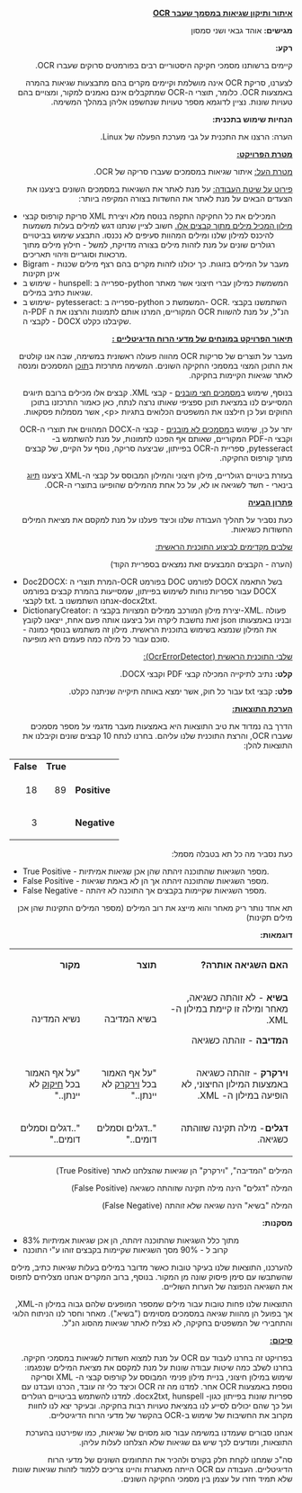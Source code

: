 <!-- Output copied to clipboard! -->

<!-----
NEW: Check the "Suppress top comment" option to remove this info from the output.

Conversion time: 0.903 seconds.


Using this Markdown file:

1. Paste this output into your source file.
2. See the notes and action items below regarding this conversion run.
3. Check the rendered output (headings, lists, code blocks, tables) for proper
   formatting and use a linkchecker before you publish this page.

Conversion notes:

* Docs to Markdown version 1.0β29
* Sun Feb 28 2021 09:20:03 GMT-0800 (PST)
* Source doc: Copy of README
* Tables are currently converted to HTML tables.
----->


<p dir="rtl">
<strong><span style="text-decoration:underline;">איתור ותיקון שגיאות במסמך שעבר OCR</span></strong></p>


<p dir="rtl">
<strong>מגישים:</strong> אוהד גבאי ושני סמסון</p>


<p dir="rtl">
<strong>רקע:</strong></p>


<p dir="rtl">
קיימים ברשותנו מסמכי חקיקה היסטוריים רבים בפורמטים סרוקים שעברו OCR.</p>


<p dir="rtl">
לצערנו, סריקת OCR אינה מושלמת וקיימים מקרים בהם מתבצעות שגיאות בהמרה באמצעות OCR. כלומר, תוצרי ה-OCR שמתקבלים אינם נאמנים למקור, ומצויים בהם טעויות שונות. נציין לדוגמא מספר טעויות שנחשפנו אליהן במהלך המשימה.</p>


<p dir="rtl">
<strong>הנחיות שימוש בתכנית:</strong></p>


<p dir="rtl">
הערה: הרצנו את התכנית על גבי מערכת הפעלה של Linux.</p>


<p dir="rtl">
<strong><span style="text-decoration:underline;">מטרת הפרויקט:</span></strong></p>


<p dir="rtl">
<span style="text-decoration:underline;">מטרת העל:</span> איתור שגיאות במסמכים שעברו סריקה של OCR.</p>


<p dir="rtl">
<span style="text-decoration:underline;">פירוט על שיטת העבודה:</span> על מנת לאתר את השגיאות במסמכים השונים ביצענו את הצעדים הבאים על מנת לאתר את החשדות בצורה המקיפה ביותר:</p>




*   סריקת קורפוס קבצי XML המכילים את כל החקיקה התקפה בנוסח מלא ויצירת <span style="text-decoration:underline;">מילון המכיל מילים מתוך קבצים אלו.</span> חשוב לציין שנתנו דגש למילים בעלות משמעות להיכנס למילון שלנו ומילים המהוות סעיפים לא נכנסו. התבצע שימוש בביטויים רגולרים שונים על מנת לזהות מילים בצורה מדויקת, למשל - חילוץ מילים מתוך מרכאות וסוגריים וזיהוי תאריכים.
*   Bigram - מעבר על המילים בזוגות. כך יכולנו לזהות מקרים בהם רצף מילים שכנות אינן תקינות
*   שימוש ב - hunspell: ספרייה ב-python המשמשת כמילון עברי חיצוני אשר מאתר שגיאות כתיב במילים.
*   שימוש ב- pytesseract: ספרייה ב-python המשמשת כ- OCR. השתמשנו בקבצי ה-PDF המקוריים, המרנו אותם לתמונות והרצנו את ה OCR הנ"ל, על מנת להשוות לקבצי ה - DOCX שקיבלנו כקלט.

<p dir="rtl">
<strong><span style="text-decoration:underline;">תיאור הפרויקט במונחים של מדעי הרוח הדיגיטליים :</span></strong></p>


<p dir="rtl">
מעבר על תוצרים של סריקות OCR מהווה פעולה ראשונית במשימה, שבה אנו קולטים את התוכן המצוי במסמכי החקיקה השונים. המשימה מתרכזת ב<span style="text-decoration:underline;">תוכן</span> המסמכים ומנסה לאתר שגיאות הקיימות בחקיקה.</p>


<p dir="rtl">
בנוסף, שימוש ב<span style="text-decoration:underline;">מסמכים חצי מובנים</span> - קבצי XML. קבצים אלו מכילים ברובם תיוגים המסייעים לנו במציאת תוכן ספציפי שאותו נרצה לנתח, כאן כאמור התרכזנו בתוכן החוקים ועל כן חילצנו את המשפטים הכלואים בתגיות &lt;p>, אשר מסמלות פסקאות.</p>


<p dir="rtl">
יתר על כן, שימוש ב<span style="text-decoration:underline;">מסמכים לא מובנים</span> - קבצי ה-DOCX המהווים את תוצרי ה-OCR וקבצי ה-PDF המקוריים, שאותם אף הפכנו לתמונות, על מנת להשתמש ב- pytesseract, ספריית ה-OCR בפייתון, שביצעה סריקה, נוסף על הקיים, של קבצים מתוך קורפוס החקיקה.</p>


<p dir="rtl">
בעזרת ביטויים רגולריים, מילון חיצוני והמילון המבוסס על קבצי ה-XML ביצענו <span style="text-decoration:underline;">תיוג</span> בינארי - חשד לשגיאה או לא, על כל אחת מהמילים שהופיעו בתוצרי ה-OCR.</p>


<p dir="rtl">
<strong><span style="text-decoration:underline;">פתרון הבעיה</span></strong></p>


<p dir="rtl">
כעת נסביר על תהליך העבודה שלנו וכיצד פעלנו על מנת למקסם את מציאת המילים החשודות כשגיאות.</p>


<p dir="rtl">
<span style="text-decoration:underline;">שלבים מקדימים לביצוע התוכנית הראשית:</span></p>


<p dir="rtl">
(הערה - הקבצים המבצעים זאת נמצאים בספריית הקוד)</p>




*   Doc2DOCX: המרת תוצרי ה-OCR בפורמט DOC לפורמט DOCX בשל התאמה עבור ספריות נוחות לשימוש בפייתון, שמסייעות בהמרת קבצים בפורמט DOCX לקבצי txt. אנחנו השתמשנו ב-docx2txt.
*   DictionaryCreator: יצירת מילון המורכב ממילים המצויות בקבצי ה-XML. פעולה זאת נחשבת ליקרה ועל ביצענו אותה פעם אחת, ייצאנו לקובץ json ובנינו באמצעותו את המילון שנמצא בשימוש בתוכנית הראשית. מילון זה משתמש בנוסף כמונה - סוכם עבור כל מילה כמה פעמים היא מופיעה.

<p dir="rtl">
<span style="text-decoration:underline;">שלבי התוכנית הראשית (OcrErrorDetector):</span></p>


<p dir="rtl">
<strong>קלט:</strong> נתיב לתיקייה המכילה קבצי PDF וקבצי DOCX.</p>


<p dir="rtl">
<strong>פלט:</strong> קבצי txt עבור כל חוק, אשר ימצא באותה תיקייה שניתנה כקלט.</p>


<p dir="rtl">
<strong><span style="text-decoration:underline;">הערכת התוצאות:</span></strong></p>


<p dir="rtl">
הדרך בה נמדוד את טיב התוצאות היא באמצעות מעבר מדגמי על מספר מסמכים שעברו OCR, והרצת התוכנית שלנו עליהם. בחרנו לנתח 10 קבצים שונים וקיבלנו את התוצאות להלן:</p>



<table>
  <tr>
   <td><strong>False</strong>
   </td>
   <td><strong>True</strong>
   </td>
   <td>
   </td>
  </tr>
  <tr>
   <td><p dir="rtl">
18</p>

   </td>
   <td><p dir="rtl">
89</p>

   </td>
   <td><strong>Positive</strong>
   </td>
  </tr>
  <tr>
   <td><p dir="rtl">
3</p>

   </td>
   <td>
   </td>
   <td><strong>Negative</strong>
   </td>
  </tr>
</table>


<p dir="rtl">
כעת נסביר מה כל תא בטבלה מסמל:</p>




*   True Positive - מספר השגיאות שהתוכנה זיהתה שהן אכן שגיאות אמיתיות.
*   False Positive - מספר השגיאות שהתוכנה זיהתה אך הן לא באמת שגיאות.
*   False Negative - מספר השגיאות שקיימות בקבצים אך התוכנה לא זיהתה.

<p dir="rtl">
תא אחד נותר ריק מאחר והוא מייצג את רוב המילים (מספר המילים התקינות שהן אכן מילים תקינות)</p>


<p dir="rtl">
<strong>דוגמאות:</strong></p>



<table>
  <tr>
   <td><p dir="rtl">
<strong>מקור</strong></p>

   </td>
   <td><p dir="rtl">
<strong>תוצר</strong></p>

   </td>
   <td><p dir="rtl">
<strong>האם השגיאה אותרה?</strong></p>

   </td>
  </tr>
  <tr>
   <td><p dir="rtl">
נשיא המדינה</p>

   </td>
   <td><p dir="rtl">
בשיא המדיבה</p>

   </td>
   <td><p dir="rtl">
<strong>בשיא </strong>- לא זוהתה כשגיאה, מאחר ומילה זו קיימת במילון ה-XML.</p>

<p>
<p dir="rtl">
<strong>המדיבה </strong>- זוהתה כשגיאה</p>

   </td>
  </tr>
  <tr>
   <td><p dir="rtl">
"על אף האמור בכל <span style="text-decoration:underline;">חיקוק</span> לא יינתן.."</p>

   </td>
   <td><p dir="rtl">
"על אף האמור בכל <span style="text-decoration:underline;">וירקרק</span> לא יינתן.."</p>

   </td>
   <td><p dir="rtl">
<strong>וירקרק </strong>- זוהתה כשגיאה באמצעות המילון החיצוני, לא הופיעה במילון ה- XML.</p>

   </td>
  </tr>
  <tr>
   <td><p dir="rtl">
"..דגלים וסמלים דומים.."</p>

   </td>
   <td><p dir="rtl">
"..דגלים וסמלים דומים.."</p>

   </td>
   <td><p dir="rtl">
<strong>דגלים</strong>- מילה תקינה שזוהתה כשגיאה.</p>

   </td>
  </tr>
</table>


<p dir="rtl">
המילים "המדיבה", "וירקרק" הן שגיאות שהצלחנו לאתר (True Positive)</p>


<p dir="rtl">
המילה "דגלים" הינה מילה תקינה שזוהתה כשגיאה (False Positive)</p>


<p dir="rtl">
המילה "בשיא" הינה שגיאה שלא זוהתה (False Negative)</p>


<p dir="rtl">
<strong>מסקנות:</strong></p>




*   83% מתוך כלל השגיאות שהתוכנה זיהתה, הן אכן שגיאות אמיתיות
*   קרוב ל - 90% מסך השגיאות שקיימות בקבצים זוהו ע"י התוכנה 

<p dir="rtl">
להערכנו, התוצאות שלנו בעיקר טובות כאשר מדובר במילים בעלות שגיאות כתיב, מילים שהשתבשו עם סימן פיסוק שונה מן המקור. בנוסף, ברוב המקרים אנחנו מצליחים לתפוס את השגיאה הנפוצה של הערות השוליים.</p>


<p dir="rtl">
התוצאות שלנו פחות טובות עבור מילים שמספר המופעים שלהם גבוה במילון ה-XML, אך בפועל הן מהוות שגיאה במסמכים מסוימים ("בשיא"). מאחר וחסר לנו הניתוח הלוגי והתחבירי של המשפטים בחקיקה, לא נצליח לאתר שגיאות מהסוג הנ"ל.</p>


<p dir="rtl">
<strong><span style="text-decoration:underline;">סיכום:</span></strong></p>


<p dir="rtl">
בפרויקט זה בחרנו לעבוד עם OCR על מנת למצוא חשדות לשגיאות במסמכי חקיקה. בחרנו לשלב כמה שיטות עבודה שונות על מנת למקסם את מציאת המילים שנפגמו: שימוש במילון חיצוני, בניית מילון פנימי המבוסס על קורפוס קבצי 	ה- XML וסריקה נוספת באמצעות OCR אחר. למדנו מה זה OCR וכיצד כלי זה עובד, הכרנו ועבדנו עם ספריות שונות בפייתון כגון- docx2txt, hunspell. למדנו להשתמש בביטויים רגולרים ועל כך שהם יכולים לסייע לנו במציאת טעויות רבות בחקיקה. ובעיקר יצא לנו לחוות מקרוב את החשיבות של שימוש ב-OCR בהקשר של מדעי הרוח הדיגיטליים.</p>


<p dir="rtl">
אנחנו סבורים שעמדנו במשימה עבור סוג מסוים של שגיאות, כמו שפירטנו בהערכת התוצאות, ומודעים לכך שיש גם שגיאות שלא הצלחנו לעלות עליהן.</p>


<p dir="rtl">
סה"כ שמחנו לקחת חלק בקורס ולהכיר את התחומים השונים של מדעי הרוח הדיגיטליים. העבודה עם OCR הייתה מאתגרת והיינו צריכים ללמוד לזהות שגיאות שונות שלא תמיד חזרו על עצמן בין מסמכי החקיקה השונים.</p>


<p dir="rtl">
 </p>

